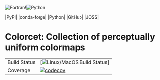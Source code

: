 ![Fortran](https://img.shields.io/badge/fortran-90-blue)!![Python](https://img.shields.io/badge/python-3.9-blue)

|PyPI| |conda-forge| |Python| |GitHub| |JOSS|

# Colorcet: Collection of perceptually uniform colormaps

|    |    |
| --- | --- |
| Build Status | [![Linux/MacOS Build Status](https://github.com/Yalunin1/Quantum-algorithms/)]|
| Coverage | [![codecov](https://codecov.io/gh/holoviz/colorcet/branch/main/graph/badge.svg)](https://codecov.io/gh/holoviz/colorcet) ||
